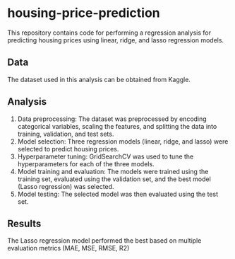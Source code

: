 # housing-price-prediction

This repository contains code for performing a regression analysis for predicting housing prices using linear, ridge, and lasso regression models.

## Data
The dataset used in this analysis can be obtained from Kaggle.

## Analysis
1. Data preprocessing: The dataset was preprocessed by encoding categorical variables, scaling the features, and splitting the data into training, validation, and test sets.
2. Model selection: Three regression models (linear, ridge, and lasso) were selected to predict housing prices.
3. Hyperparameter tuning: GridSearchCV was used to tune the hyperparameters for each of the three models.
4. Model training and evaluation: The models were trained using the training set, evaluated using the validation set, and the best model (Lasso regression) was selected.
5. Model testing: The selected model was then evaluated using the test set.

## Results
The Lasso regression model performed the best based on multiple evaluation metrics (MAE, MSE, RMSE, R2)

